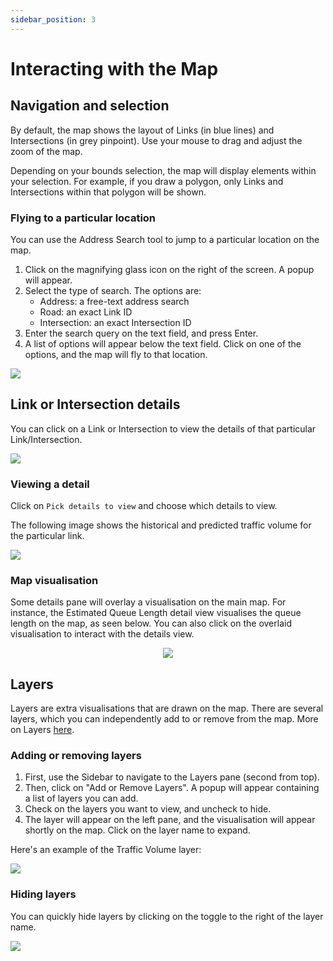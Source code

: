 ```yaml
---
sidebar_position: 3
---
```


# Interacting with the Map

## Navigation and selection

By default, the map shows the layout of Links (in blue lines) and Intersections (in grey pinpoint). 
Use your mouse to drag and adjust the zoom of the map.

Depending on your bounds selection, the map will display elements within your selection. For example, if you draw a polygon, only Links and Intersections within that polygon will be shown.

### Flying to a particular location

You can use the Address Search tool to jump to a particular location on the map.

1. Click on the magnifying glass icon on the right of the screen. A popup will appear.
2. Select the type of search. The options are:
    - Address: a free-text address search
    - Road: an exact Link ID
    - Intersection: an exact Intersection ID
3. Enter the search query on the text field, and press Enter.
4. A list of options will appear below the text field. Click on one of the options, and the map will fly to that location.

![](/img/getting-started/search.png)


## Link or Intersection details
You can click on a Link or Intersection to view the details of that particular Link/Intersection.

![](/img/getting-started/link-details.png)

### Viewing a detail
Click on `Pick details to view` and choose which details to view. 

The following image shows the historical and predicted traffic volume for the particular link.

![](/img/getting-started/link-details-vol.png)

### Map visualisation

Some details pane will overlay a visualisation on the main map. For instance, the Estimated Queue Length detail view visualises the queue length on the map, as seen below. You can also click on the overlaid visualisation to interact with the details view.

<center>
    <img src="/img/getting-started/queue-length.png" style={{width: "100%", maxWidth: 500}}/>
</center>


## Layers

Layers are extra visualisations that are drawn on the map. There are several layers, which you can independently add to or remove from the map.
More on Layers [here](../category/layers/).

### Adding or removing layers

1. First, use the Sidebar to navigate to the Layers pane (second from top).
2. Then, click on "Add or Remove Layers". A popup will appear containing a list of layers you can add.
3. Check on the layers you want to view, and uncheck to hide.
4. The layer will appear on the left pane, and the visualisation will appear shortly on the map. Click on the layer name to expand.

Here's an example of the Traffic Volume layer:

![](/img/getting-started/vol-layer.png)

### Hiding layers
You can quickly hide layers by clicking on the toggle to the right of the layer name.

![](/img/getting-started/layers-toggle.png)
